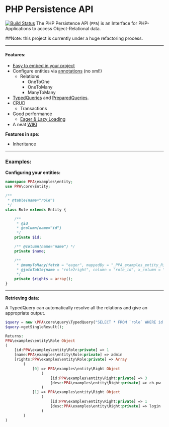 PHP Persistence API
======
[![Build Status](https://travis-ci.org/sweiguny/PHP-Persistence-API.svg?branch=master)](https://travis-ci.org/sweiguny/PHP-Persistence-API)
The PHP Persistence API (`PPA`) is an Interface for PHP-Applications to access Object-Relational data.

##Note: this project is currently under a huge refactoring process.

***

#### Features:
- [Easy to embed in your project](https://github.com/sweiguny/PHP-Persistence-API/wiki/Embedding-PPA)
- Configure entities via [annotations](https://github.com/sweiguny/PHP-Persistence-API/wiki/Annotations-&-Parameters) (no xml!)
  - Relations
    - OneToOne
    - OneToMany
    - ManyToMany
- [TypedQueries](https://github.com/sweiguny/PHP-Persistence-API/wiki/TypedQuery) and [PreparedQueries](https://github.com/sweiguny/PHP-Persistence-API/wiki/PreparedQuery).
- CRUD
  - Transactions
- Good performance
  - [Eager & Lazy Loading](https://github.com/sweiguny/PHP-Persistence-API/wiki/Eager-and-Lazy-Loading)
- A neat [WIKI](https://github.com/sweiguny/PHP-Persistence-API/wiki)

**Features in spe:**
- Inheritance

***

### Examples:

**Configuring your entities:**
```php
namespace PPA\examples\entity;
use PPA\core\Entity;

/**
 * @table(name="role")
 */
class Role extends Entity {

    /**
     * @id
     * @column(name="id")
     */
    private $id;

    /** @column(name="name") */
    private $name;

    /**
     * @manyToMany(fetch = "eager", mappedBy = "_PPA_examples_entity_Right")
     * @joinTable(name = "role2right", column = "role_id", x_column = "right_id")
     */
    private $rights = array();
}
```
***

**Retrieving data:**

A TypedQuery can automatically resolve all the relations and give an appropriate output.
```php
$query = new \PPA\core\query\TypedQuery("SELECT * FROM `role` WHERE id = 1", "\\PPA\\examples\\entity\\Role");
$query->getSingleResult();

Returns:
PPA\examples\entity\Role Object
(
    [id:PPA\examples\entity\Role:private] => 1
    [name:PPA\examples\entity\Role:private] => admin
    [rights:PPA\examples\entity\Role:private] => Array
        (
            [0] => PPA\examples\entity\Right Object
                (
                    [id:PPA\examples\entity\Right:private] => 3
                    [desc:PPA\examples\entity\Right:private] => ch-pw
                )
            [1] => PPA\examples\entity\Right Object
                (
                    [id:PPA\examples\entity\Right:private] => 1
                    [desc:PPA\examples\entity\Right:private] => login
                )
        )
)
```
